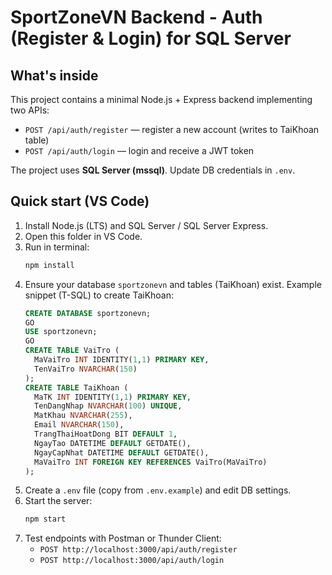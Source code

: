 # SportZoneVN Backend - Auth (Register & Login) for SQL Server

## What's inside
This project contains a minimal Node.js + Express backend implementing two APIs:
- `POST /api/auth/register` — register a new account (writes to TaiKhoan table)
- `POST /api/auth/login` — login and receive a JWT token

The project uses **SQL Server (mssql)**. Update DB credentials in `.env`.

## Quick start (VS Code)
1. Install Node.js (LTS) and SQL Server / SQL Server Express.
2. Open this folder in VS Code.
3. Run in terminal:
   ```bash
   npm install
   ```
4. Ensure your database `sportzonevn` and tables (TaiKhoan) exist. Example snippet (T-SQL) to create TaiKhoan:
   ```sql
   CREATE DATABASE sportzonevn;
   GO
   USE sportzonevn;
   GO
   CREATE TABLE VaiTro (
     MaVaiTro INT IDENTITY(1,1) PRIMARY KEY,
     TenVaiTro NVARCHAR(150)
   );
   CREATE TABLE TaiKhoan (
     MaTK INT IDENTITY(1,1) PRIMARY KEY,
     TenDangNhap NVARCHAR(100) UNIQUE,
     MatKhau NVARCHAR(255),
     Email NVARCHAR(150),
     TrangThaiHoatDong BIT DEFAULT 1,
     NgayTao DATETIME DEFAULT GETDATE(),
     NgayCapNhat DATETIME DEFAULT GETDATE(),
     MaVaiTro INT FOREIGN KEY REFERENCES VaiTro(MaVaiTro)
   );
   ```
5. Create a `.env` file (copy from `.env.example`) and edit DB settings.
6. Start the server:
   ```bash
   npm start
   ```
7. Test endpoints with Postman or Thunder Client:
   - `POST http://localhost:3000/api/auth/register`
   - `POST http://localhost:3000/api/auth/login`

